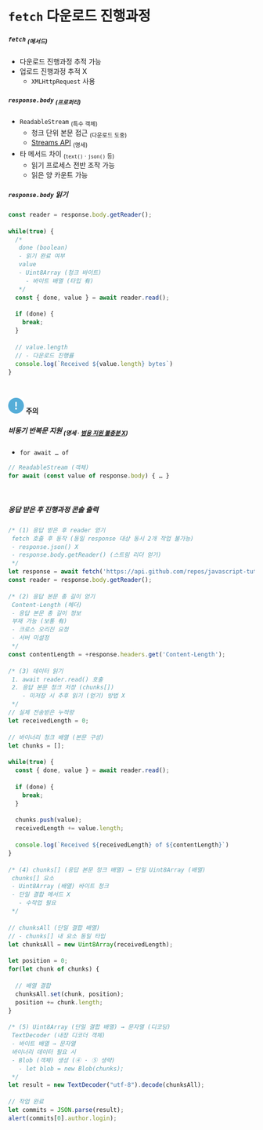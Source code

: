 `fetch` 다운로드 진행과정
============================

##### `fetch` <sub>(메서드)</sub>
- 다운로드 진행과정 추적 가능
- 업로드 진행과정 추적 X
  - `XMLHttpRequest` 사용

##### `response.body` <sub>(프로퍼티)</sub>
- `ReadableStream` <sub>(특수 객체)</sub>
  - 청크 단위 본문 접근 <sub>(다운로드 도중)</sub>
  - [Streams API](https://streams.spec.whatwg.org/#rs-class) <sub>(명세)</sub>
- 타 메서드 차이 <sub>(`text()` · `json()` 등)</sub>
  - 읽기 프로세스 전반 조작 가능
  - 읽은 양 카운트 가능

##### `response.body` 읽기
```javascript
const reader = response.body.getReader();

while(true) {
  /*
   done (boolean)
   - 읽기 완료 여부
   value
   - Uint8Array (청크 바이트)
     - 바이트 배열 (타입 有)
   */
  const { done, value } = await reader.read();

  if (done) {
    break;
  }

  // value.length
  // - 다운로드 진행률
  console.log(`Received ${value.length} bytes`)
}
```

<br />

<img src="../../images/commons/icons/circle-exclamation-solid.svg" /> **주의**

##### 비동기 반복문 지원 <sub>(명세 · [범용 지원 불충분 X](https://github.com/whatwg/streams/issues/778#issuecomment-461341033))</sub>
- `for await … of`
```javascript
// ReadableStream (객체)
for await (const value of response.body) { … }
```

<br />

##### 응답 받은 후 진행과정 콘솔 출력
```javascript
/* (1) 응답 받은 후 reader 얻기
 fetch 호출 후 동작 (동일 response 대상 동시 2개 작업 불가능)
 - response.json() X
 - response.body.getReader() (스트림 리더 얻기)
 */
let response = await fetch('https://api.github.com/repos/javascript-tutorial/en.javascript.info/commits?per_page=100');
const reader = response.body.getReader();

/* (2) 응답 본문 총 길이 얻기
 Content-Length (헤더)
 - 응답 본문 총 길이 정보
 부재 가능 (보통 有)
 - 크로스 오리진 요청
 - 서버 미설정
 */
const contentLength = +response.headers.get('Content-Length');

/* (3) 데이터 읽기
 1. await reader.read() 호출
 2. 응답 본문 청크 저장 (chunks[])
    - 미저장 시 추후 읽기 (얻기) 방법 X
 */
// 실제 전송받은 누적량
let receivedLength = 0;

// 바이너리 청크 배열 (본문 구성)
let chunks = [];

while(true) {
  const { done, value } = await reader.read();

  if (done) {
    break;
  }

  chunks.push(value);
  receivedLength += value.length;

  console.log(`Received ${receivedLength} of ${contentLength}`)
}

/* (4) chunks[] (응답 본문 청크 배열) → 단일 Uint8Array (배열)
 chunks[] 요소
 - Uint8Array (배열) 바이트 청크
 - 단일 결합 메서드 X
   - 수작업 필요
 */

// chunksAll (단일 결합 배열)
// - chunks[] 내 요소 동일 타입
let chunksAll = new Uint8Array(receivedLength);

let position = 0;
for(let chunk of chunks) {

  // 배열 결합
  chunksAll.set(chunk, position);
  position += chunk.length;
}

/* (5) Uint8Array (단일 결합 배열) → 문자열 (디코딩)
 TextDecoder (내장 디코더 객체)
 - 바이트 배열 → 문자열
 바이너리 데이터 필요 시
 - Blob (객체) 생성 (④ · ⑤ 생략)
   - let blob = new Blob(chunks);
 */
let result = new TextDecoder("utf-8").decode(chunksAll);

// 작업 완료
let commits = JSON.parse(result);
alert(commits[0].author.login);
```
